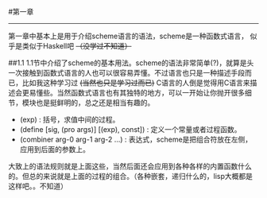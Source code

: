 #第一章
***
第一章中基本上是用于介绍scheme语言的语法，scheme是一种函数式语言，
似乎是类似于Haskell吧 ~~（没学过不知道）~~ 


##1.1
1.1节中介绍了scheme的基本用法。scheme的语法非常简单(?)，就算是头一次接触到函数式语言的人也可以很容易弄懂。不过语言也只是一种描述手段而已，比如我这种学习过 ~~(当然也只是学习过而已)~~ C语言的人倒是觉得用C语言来描述会更易懂些。当然函数式语言也有其独特的地方，可以一开始让你抛开很多细节，模块也是挺鲜明的，总之还是相当有趣的。

* (exp) : 括号，求值中间的过程。
* (define [sig, (pro args)] [(exp), const]) : 定义一个常量或者过程函数。
* (combiner arg-0 arg-1 arg-2 ...) : 表达式，scheme是把组合符放在左侧，应用到后面的参数上。

大致上的语法规则就是上面这些，当然后面还会应用到各种各样的内置函数什么的。但总的来说就是上面的过程的组合。（各种嵌套，递归什么的，lisp大概都是这样吧。。不知道）